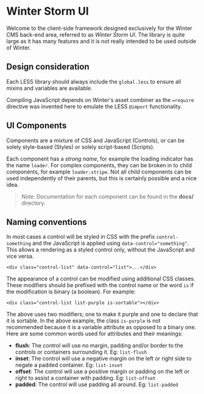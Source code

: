 # Winter Storm UI

Welcome to the client-side framework designed exclusively for the Winter CMS back-end area, referred to as *Winter Storm UI*. The library is quite large as it has many features and it is not really intended to be used outside of Winter.

## Design consideration

Each LESS library should always include the `global.less` to ensure all mixins and variables are available.

Compiling JavaScript depends on Winter's asset combiner as the `=require` directive was invented here to emulate the LESS `@import` functionality.

## UI Components

Components are a mixture of CSS and JavaScript (Controls), or can be solely style-based (Styles) or solely script-based (Scripts).

Each component has a *strong name*, for example the loading indicator has the name `loader`. For complex components, they can be broken in to child components, for example `loader.stripe`. Not all child components can be used independently of their parents, but this is certainly possible and a nice idea.

> *Note*: Documentation for each component can be found in the **docs/** directory.

## Naming conventions

In most cases a control will be styled in CSS with the prefix `control-something` and the JavaScript is applied using `data-control="something"`. This allows a rendering as a styled control only, without the JavaScript and vice versa.

    <div class="control-list" data-control="list">...</div>

The appearance of a control can be modified using additional CSS classes. These modifiers should be prefixed with the control name or the word `is` if the modification is binary (a boolean). For example:

    <div class="control-list list-purple is-sortable"></div>

The above uses two modifiers; one to make it purple and one to declare that it is sortable. In the above example, the class `is-purple` is not recommended because it is a variable attribute as opposed to a binary one. Here are some common words used for attributes and their meanings:

- **flush**: The control will use no margin, padding and/or border to the controls or containers surrounding it. Eg: `list-flush`
- **inset**: The control will use a negative margin on the left or right side to negate a padded container. Eg: `list-inset`
- **offset**: The control will use a positive margin or padding on the left or right to assist a container with padding. Eg: `list-offset`
- **padded**: The control will use padding all around. Eg: `list-padded`